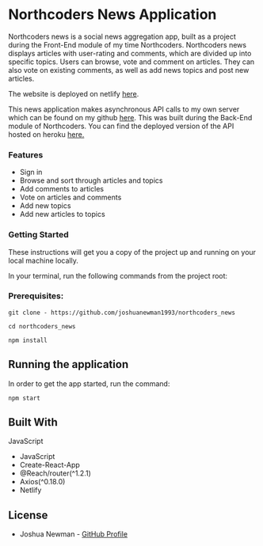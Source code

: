 # Northcoders News Application

Northcoders news is a social news aggregation app, built as a project during the Front-End module of my time Northcoders. Northcoders news displays articles with user-rating and comments, which are divided up into specific topics. Users can browse, vote and comment on articles. They can also vote on existing comments, as well as add news topics and post new articles. 

The website is deployed on netlify <a href='https://northcodersnewsjn.netlify.com/'>here</a>.

This news application makes asynchronous API calls to my own server which can be found on my github <a href='https://github.com/joshuanewman1993/BE-NC-knews'>here</a>. This was built during the Back-End module of Northcoders. You can find the deployed version of the API hosted on heroku
<a href='https://north-coders-knews.herokuapp.com/api'>here.</a>

### Features

* Sign in
* Browse and sort through articles and topics
* Add comments to articles
* Vote on articles and comments
* Add new topics
* Add new articles to topics

### Getting Started

These instructions will get you a copy of the project up and running on your local machine locally.

In your terminal, run the following commands from the project root:

### Prerequisites:

`git clone - https://github.com/joshuanewman1993/northcoders_news`

`cd northcoders_news`

`npm install`

## Running the application

In order to get the app started, run the command:

`npm start`

## Built With

JavaScript
-   JavaScript
-   Create-React-App
-   @Reach/router(^1.2.1)
-   Axios(^0.18.0)
-   Netlify 

## License

-   Joshua Newman - <a href='https://github.com/joshuanewman1993'>GitHub Profile</a>



